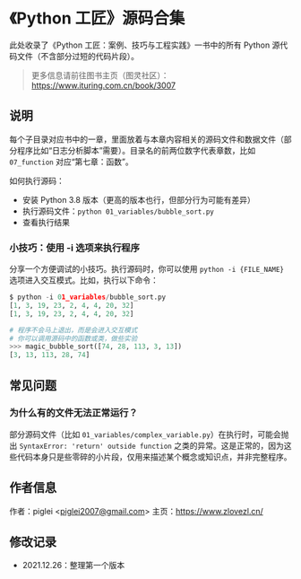 # 《Python 工匠》源码合集

此处收录了《Python 工匠：案例、技巧与工程实践》一书中的所有 Python 源代码文件（不含部分过短的代码片段）。

> 更多信息请前往图书主页（图灵社区）：https://www.ituring.com.cn/book/3007

## 说明

每个子目录对应书中的一章，里面放着与本章内容相关的源码文件和数据文件（部分程序比如“日志分析脚本”需要）。目录名的前两位数字代表章数，比如 `07_function` 对应“第七章：函数”。

如何执行源码：

- 安装 Python 3.8 版本（更高的版本也行，但部分行为可能有差异）
- 执行源码文件：`python 01_variables/bubble_sort.py`
- 查看执行结果

### 小技巧：使用 -i 选项来执行程序

分享一个方便调试的小技巧。执行源码时，你可以使用 `python -i {FILE_NAME}` 选项进入交互模式。比如，执行以下命令：

```python
$ python -i 01_variables/bubble_sort.py
[1, 3, 19, 23, 2, 4, 4, 20, 32]
[1, 3, 19, 23, 2, 4, 4, 20, 32]

# 程序不会马上退出，而是会进入交互模式 
# 你可以调用源码中的函数或类，做些实验
>>> magic_bubble_sort([74, 28, 113, 3, 13])    
[3, 13, 113, 28, 74]
```

## 常见问题

### 为什么有的文件无法正常运行？

部分源码文件（比如 `01_variables/complex_variable.py`）在执行时，可能会抛出 `SyntaxError: 'return' outside function` 之类的异常。这是正常的，因为这些代码本身只是些零碎的小片段，仅用来描述某个概念或知识点，并非完整程序。

## 作者信息

作者：piglei \<piglei2007@gmail.com\>
主页：https://www.zlovezl.cn/

## 修改记录

- 2021.12.26：整理第一个版本
